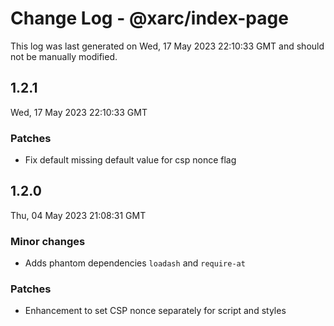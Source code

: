 # Change Log - @xarc/index-page

This log was last generated on Wed, 17 May 2023 22:10:33 GMT and should not be manually modified.

## 1.2.1
Wed, 17 May 2023 22:10:33 GMT

### Patches

- Fix default missing default value for csp nonce flag

## 1.2.0
Thu, 04 May 2023 21:08:31 GMT

### Minor changes

- Adds phantom dependencies `loadash` and `require-at`

### Patches

- Enhancement to set CSP nonce separately for script and styles

